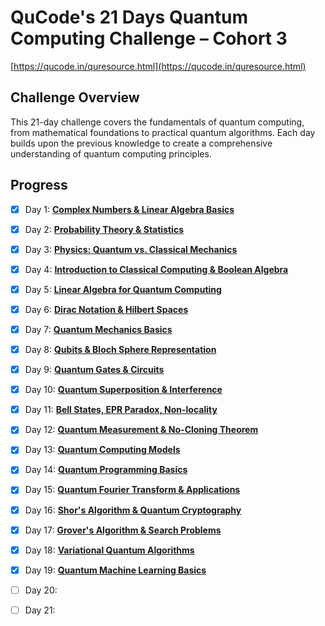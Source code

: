 # QuCode's 21 Days Quantum Computing Challenge – Cohort 3
[https://qucode.in/quresource.html](https://qucode.in/quresource.html)

## Challenge Overview
This 21-day challenge covers the fundamentals of quantum computing, from mathematical foundations to practical quantum algorithms. Each day builds upon the previous knowledge to create a comprehensive understanding of quantum computing principles.

## Progress
- [x] Day 1: **[Complex Numbers & Linear Algebra Basics](day1-complex-numbers-linear-algebra.md)**
- [x] Day 2: **[Probability Theory & Statistics](day2-probability-theory-statistics.md)**
- [x] Day 3: **[Physics: Quantum vs. Classical Mechanics](day3-quantum-vs-classical-mechanics.md)**
- [x] Day 4: **[Introduction to Classical Computing & Boolean Algebra](day4-classical-computing-boolean-algebra.md)** 
- [x] Day 5: **[Linear Algebra for Quantum Computing](day5-linear-algebra-quantum-computing.md)** 
- [x] Day 6: **[Dirac Notation & Hilbert Spaces](day6-dirac-notation-hilbert-spaces.md)** 
- [x] Day 7: **[Quantum Mechanics Basics](day7-quantum-mechanics-basics.md)** 
- [x] Day 8: **[Qubits & Bloch Sphere Representation](day8-qubits-bloch-sphere.md)** 
- [x] Day 9: **[Quantum Gates & Circuits](day9-quantum-gates-circuits.md)** 
- [x] Day 10: **[Quantum Superposition & Interference](day10-quantum-superposition-interference.md)** 
- [x] Day 11: **[Bell States, EPR Paradox, Non-locality](day11-bell-states-epr-paradox-non-locality.md)** 
- [x] Day 12: **[Quantum Measurement & No-Cloning Theorem](day12-quantum-measurement-no-cloning-theorem.md)** 
- [x] Day 13: **[Quantum Computing Models](day13-quantum-computing-models.md)** 
- [x] Day 14: **[Quantum Programming Basics](day14-quantum-programming-basics.md)** 
- [x] Day 15: **[Quantum Fourier Transform & Applications](day15-quantum-fourier-transform-applications.md)** 
- [x] Day 16: **[Shor's Algorithm & Quantum Cryptography](day16-shors-algorithm-quantum-cryptography.md)** 
- [x] Day 17: **[Grover's Algorithm & Search Problems](day17-grovers-algorithm-search-problems.md)**
- [x] Day 18: **[Variational Quantum Algorithms](day18-variational-quantum-algorithms.md)**
- [x] Day 19: **[Quantum Machine Learning Basics](day19-quantum-machine-learning-basics.md)**
- [ ] Day 20: 
- [ ] Day 21: 


